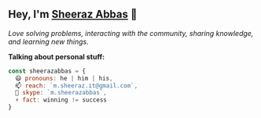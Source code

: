## Hey, I'm <a href="https://sheerazabbas.github.io" target="_blank" title="Sheeraz Abbas">Sheeraz Abbas</a> 👋
<em>Love solving problems, interacting with the community, sharing knowledge, and learning new things.</em>
</br>

**Talking about personal stuff:**
```js
const sheerazabbas = {
  😄 pronouns: he | him | his,
  📫 reach: `m.sheeraz.it@gmail.com`,
  💬 skype: `m.sheerazabbas`,
  ⚡ fact: winning != success
}
```
